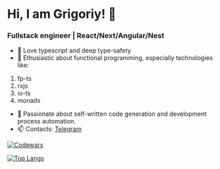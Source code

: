 # Hi, I am Grigoriy! 👋

### Fullstack engineer | React/Next/Angular/Nest

- 🔭 Love typescript and deep type-safety
- 🌱 Ethusiastic about functional programming, especially technologies like:

1. fp-ts
2. rxjs
3. io-ts
4. monads

- 💓 Passionate about self-written code generation and development process automation.
- 📫 Contacts: [Telegram](https://t.me/TheMostAverageHedgehog)

[![Codewars](https://codewars.cards.digitalpress.workers.dev/?username=BeannyWinny)](https://www.codewars.com/users/BeannyWinny)

[![Top Langs](https://github-readme-stats.vercel.app/api/top-langs/?username=gstukunov&layout=compact)](https://github.com/anuraghazra/github-readme-stats)
